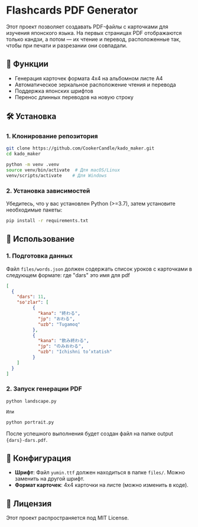 # Flashcards PDF Generator

Этот проект позволяет создавать PDF-файлы с карточками для изучения японского языка. На первых страницах PDF отображаются только кандзи, а потом — их чтение и перевод, расположенные так, чтобы при печати и разрезании они совпадали.

## 📜 Функции
- Генерация карточек формата 4x4 на альбомном листе A4
- Автоматическое зеркальное расположение чтения и перевода
- Поддержка японских шрифтов
- Перенос длинных переводов на новую строку

## 🛠 Установка
### 1. Клонирование репозитория
```sh
git clone https://github.com/CookerCandle/kado_maker.git
cd kado_maker

python -m venv .venv
source venv/bin/activate  # Для macOS/Linux
venv/scripts/activate    # Для Windows
```

### 2. Установка зависимостей
Убедитесь, что у вас установлен Python (>=3.7), затем установите необходимые пакеты:
```sh
pip install -r requirements.txt
```

## 🚀 Использование
### 1. Подготовка данных
Файл `files/words.json` должен содержать список уроков с карточками в следующем формате: где "dars" это имя для pdf
```json
[
  {
    "dars": 11,
    "so'zlar": [
          {
            "kana": "終わる",
            "jp": "おわる",
            "uzb": "Tugamoq"
          },
          {
            "kana": "飲み終わる",
            "jp": "のみおわる",
            "uzb": "Ichishni to’xtatish"
          }
    ]
  }
]
```

### 2. Запуск генерации PDF
```sh
python landscape.py 
```
`Или`
```sh
python portrait.py 
```
После успешного выполнения будет создан файл на папке output `{dars}-dars.pdf`.

## 📝 Конфигурация
- **Шрифт**: Файл `yumin.ttf` должен находиться в папке `files/`. Можно заменить на другой шрифт.
- **Формат карточек**: 4x4 карточки на листе (можно изменить в коде).

## 📄 Лицензия
Этот проект распространяется под MIT License.

